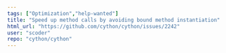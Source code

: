 ```yaml
---
tags: ["Optimization","help-wanted"]
title: "Speed up method calls by avoiding bound method instantiation"
html_url: "https://github.com/cython/cython/issues/2242"
user: "scoder"
repo: "cython/cython"
---
```


